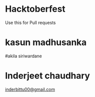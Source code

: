 # Hacktoberfest
Use this for Pull requests

# kasun madhusanka
#akila siriwardane

# Inderjeet chaudhary
inderbittu00@gmail.com